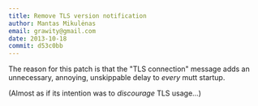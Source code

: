 ```yaml
---
title: Remove TLS version notification
author: Mantas Mikulėnas
email: grawity@gmail.com
date: 2013-10-18
commit: d53c0bb
---
```


The reason for this patch is that the "TLS connection" message adds an
unnecessary, annoying, unskippable delay to _every_ mutt startup.

(Almost as if its intention was to _discourage_ TLS usage...)

